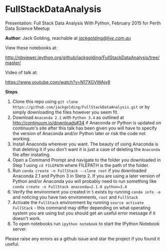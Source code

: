 # FullStackDataAnalysis
Presentation: Full Stack Data Analysis With Python, February 2015 for Perth Data Science Meetup

**Author**: Jack Golding, reachable at *jackgolding@live.com.au*

View these notebooks at:

http://nbviewer.ipython.org/github/jackgolding/FullStackDataAnalysis/tree/master/

Video of talk at:

https://www.youtube.com/watch?v=N17XGVWAjv8

**Steps**

1. Clone this repo using `git clone https://github.com/jackgolding/FullStackDataAnalysis.git` or by simply downloading the files however you seem fit.
2. Download `Anaconda 2.1` with `Python 3.4` as outlined at http://continuum.io/downloads#34 if Anaconda or Python is updated on continuum's site after this talk has been given you will have to specify the version of Anaconda and/or Python later or risk the code not working.
3. Install Anaconda wherever you want. The beauty of using Anaconda is that deleting it if you don't want it is just a case of deleting the `Anaconda` file after installing.
4. Open a Command Prompt and navigate to the folder you downloaded in Step 1 using `cd FILEPATH` where FILEPATH is the path of the folder.
5. Run `conda create -n FullStack --clone root` if you downloaded Anaconda 2.1 and Python 3 in Sterp 2. If you are using a later version of Python and/or Anaconda you will probably need to run something like `conda create -n FullStack anaconda=2.1.0 python=3.4`
6. Verify the environment you created in `5` exists by running `conda info -e` and noticing you have two environments, `root` and `FullStack`
7. Activate the `FullStack` environment by running `source activate FullStack` - this command may differ depending on what operating system you are using but you should get an useful error message if it doesn't work.
8. To open notebooks run `ipython notebook` to start the IPython Notebook server. 

Please raise any errors as a github issue and star the project if you found it useful.

